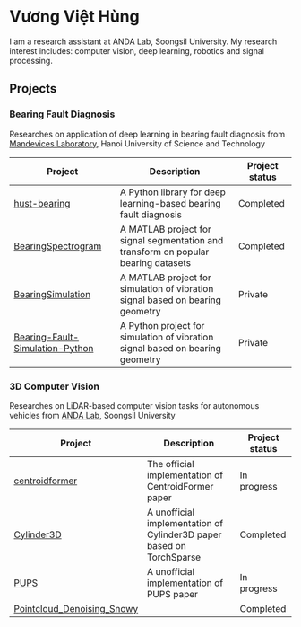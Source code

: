 # Vương Việt Hùng

I am a research assistant at ANDA Lab, Soongsil University. My research interest includes: computer vision, deep learning, robotics and signal processing.

## Projects

### Bearing Fault Diagnosis

Researches on application of deep learning in bearing fault diagnosis from [Mandevices Laboratory](https://www.facebook.com/mandeviceslaboratory/), Hanoi University of Science and Technology

| Project | Description | Project status |
| --- | --- | --- |
| [hust-bearing](https://github.com/vuong-viet-hung/hust-bearing) | A Python library for deep learning-based bearing fault diagnosis | Completed |
| [BearingSpectrogram](https://github.com/vuong-viet-hung/BearingSpectrogram) | A MATLAB project for signal segmentation and transform on popular bearing datasets | Completed |
| [BearingSimulation](https://github.com/vuong-viet-hung/BearingSimulation) | A MATLAB project for simulation of vibration signal based on bearing geometry | Private |
| [Bearing-Fault-Simulation-Python](https://github.com/vuong-viet-hung/Bearing-Fault-Simulation-Python) | A Python project for simulation of vibration signal based on bearing geometry | Private |


### 3D Computer Vision

Researches on LiDAR-based computer vision tasks for autonomous vehicles from [ANDA Lab](https://github.com/orgs/ANDA-Researchers/repositories), Soongsil University

| Project | Description | Project status |
| --- | --- | --- |
| [centroidformer](https://github.com/ANDA-Researchers/P3Former) | The official implementation of CentroidFormer paper | In progress |
| [Cylinder3D](https://github.com/ANDA-Researchers/MaskPLS) | A unofficial implementation of Cylinder3D paper based on TorchSparse | Completed |
| [PUPS](https://github.com/ANDA-Researchers/PUPS) | A unofficial implementation of PUPS paper | In progress |
| [Pointcloud_Denoising_Snowy](https://github.com/ANDA-Researchers/Pointcloud_Denoising_Snowy) | | Completed |
